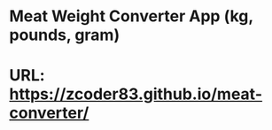 <h1>Meat Weight Converter App (kg, pounds, gram)<h1>

URL: https://zcoder83.github.io/meat-converter/
